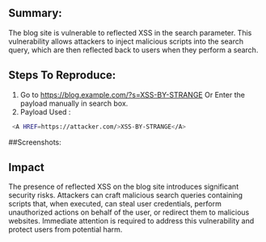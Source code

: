 ## Summary:
The blog site is vulnerable to reflected XSS in the search parameter. This vulnerability allows attackers to inject malicious scripts into the search query, which are then reflected back to users when they perform a search.

## Steps To Reproduce:

1. Go to https://blog.example.com/?s=<A HREF=https://attacker.com/>XSS-BY-STRANGE</A> Or Enter the payload manually in search box.
2. Payload Used :

```bash
 <A HREF=https://attacker.com/>XSS-BY-STRANGE</A>
```

##Screenshots:


## Impact

The presence of reflected XSS on the blog site introduces significant security risks. Attackers can craft malicious search queries containing scripts that, when executed, can steal user credentials, perform unauthorized actions on behalf of the user, or redirect them to malicious websites. Immediate attention is required to address this vulnerability and protect users from potential harm.
